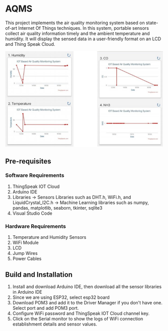 # AQMS

This project implements the air quality monitoring system based on state-of-art Internet Of Things techniques. In this system, portable sensors collect air quality information timely and the ambient temperature and humidity. It will display the sensed data in a user-friendly format on an LCD and Thing Speak Cloud.

![alt yes](https://github.com/Jasmine-maryj/AQMS/blob/main/images/iot.jpg)

## Pre-requisites 

### Software Requirements
  1. ThingSpeak IOT Cloud
  2. Arduino IDE
  3. Libraries
     -> Sensors Libraries such as DHT.h, WiFi.h, and LiquidCrystal_I2C.h
     -> Machine Learning libraries such as numpy, pandas, matplotlib, seaborn, tkinter, sqlite3
  4. Visual Studio Code

### Hardware Requirements
  1. Temperature and Humidity Sensors
  2. WiFi Module
  3. LCD
  4. Jump Wires
  5. Power Cables

## Build and Installation
1. Install and download Arduino IDE, then download all the sensor libraries in Arduino IDE
2. Since we are using ESP32, select esp32 board
3. Download POM3 and add it to the Driver Manager if you don't have one. Select port and add POM3 port.
4. Configure WiFi password and ThingSpeak IOT Cloud channel key.
5. Click on the Serial monitor to show the logs of WiFi connection establishment details and sensor values.
